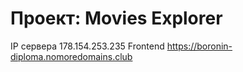 # Проект: Movies Explorer
IP сервера 178.154.253.235
Frontend https://boronin-diploma.nomoredomains.club

